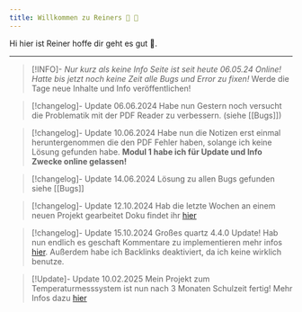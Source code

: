 ```yaml
---
title: Willkommen zu Reiners 🥈 🧠
---
```


Hi hier ist Reiner hoffe dir geht es gut 👾. 

---


> [!INFO]-
> *Nur kurz als keine Info Seite ist seit heute 06.05.24 Online!* 
> *Hatte bis jetzt noch keine Zeit alle Bugs und Error zu fixen!*
> Werde die Tage neue Inhalte und Info veröffentlichen!

> [!changelog]- Update 06.06.2024
> Habe nun Gestern noch versucht die Problematik mit der PDF Reader zu verbessern. (siehe [[Bugs]])

> [!changelog]- Update 10.06.2024
> Habe nun die Notizen erst einmal heruntergenommen die den PDF Fehler haben, solange ich keine Lösung gefunden habe. **Modul 1 habe ich für Update und Info Zwecke online gelassen!**

> [!changelog]- Update 14.06.2024
> Lösung zu allen Bugs gefunden siehe [[Bugs]]

> [!changelog]- Update 12.10.2024
> Hab die letzte Wochen an einem neuen Projekt gearbeitet Doku findet ihr [hier](Projects/MQTT%20Server%20und%20Visualisierung%20als%20Container%20Stack%20verwalten.md)

> [!changelog]- Update 15.10.2024
> Großes quartz 4.4.0 Update! Hab nun endlich es geschaft Kommentare zu implementieren mehr infos [hier](https://giscus.app/de). Außerdem habe ich Backlinks deaktiviert, da ich keine wirklich benutze.  

> [!Update]- Update 10.02.2025
> Mein Projekt zum Temperaturmesssystem ist nun nach 3 Monaten Schulzeit fertig! Mehr Infos dazu [hier](Projects/Temperaturmesssystem%20Inkl.%20React-Native%20APP.md)